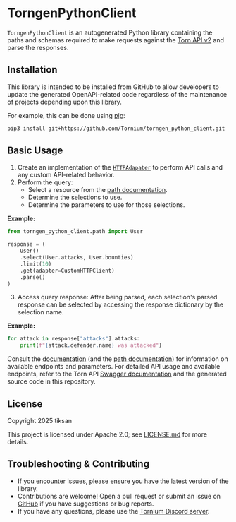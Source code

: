 # TorngenPythonClient
`TorngenPythonClient` is an autogenerated Python library containing the paths and schemas required to make requests against the [Torn API v2](https://www.torn.com/swagger/index.html) and parse the responses.

## Installation
This library is intended to be installed from GitHub to allow developers to update the generated OpenAPI-related code regardless of the maintenance of projects depending upon this library.

For example, this can be done using [pip](https://pip.pypa.io/en/stable/):
```bash
pip3 install git+https://github.com/Tornium/torngen_python_client.git
```

## Basic Usage
1. Create an implementation of the [`HTTPAdapater`](#HTTPAdapter) to perform API calls and any custom API-related behavior.
2. Perform the query:
    - Select a resource from the [path documentation](https://tornium.github.io/torngen_python_client/torngen/path.html).
    - Determine the selections to use.
    - Determine the parameters to use for those selections.

**Example:**
```py
from torngen_python_client.path import User

response = (
    User()
    .select(User.attacks, User.bounties)
    .limit(10)
    .get(adapter=CustomHTTPClient)
    .parse()
)
```

3. Access query response:
After being parsed, each selection's parsed response can be selected by accessing the response dictionary by the selection name.

**Example:**
```py
for attack in response["attacks"].attacks:
    print(f"{attack.defender.name} was attacked")
```

Consult the [documentation](https://tornium.github.io/torngen_python_client/) (and the [path documentation](https://tornium.github.io/torngen_python_client/torngen/path.html)) for information on available endpoints and parameters. For detailed API usage and available endpoints, refer to the Torn API [Swagger documentation](https://www.torn.com/swagger/index.html) and the generated source code in this repository.

## License
Copyright 2025 tiksan

This project is licensed under Apache 2.0; see [LICENSE.md](LICENSE.md) for more details.

## Troubleshooting & Contributing
- If you encounter issues, please ensure you have the latest version of the library.
- Contributions are welcome! Open a pull request or submit an issue on [GitHub](https://github.com/Tornium/torngen) if you have suggestions or bug reports.
- If you have any questions, please use the [Tornium Discord server](https://discord.gg/pPcqTRTRyF).
